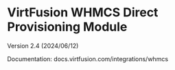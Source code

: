 # VirtFusion WHMCS Direct Provisioning Module

Version 2.4 (2024/06/12)

Documentation: docs.virtfusion.com/integrations/whmcs
